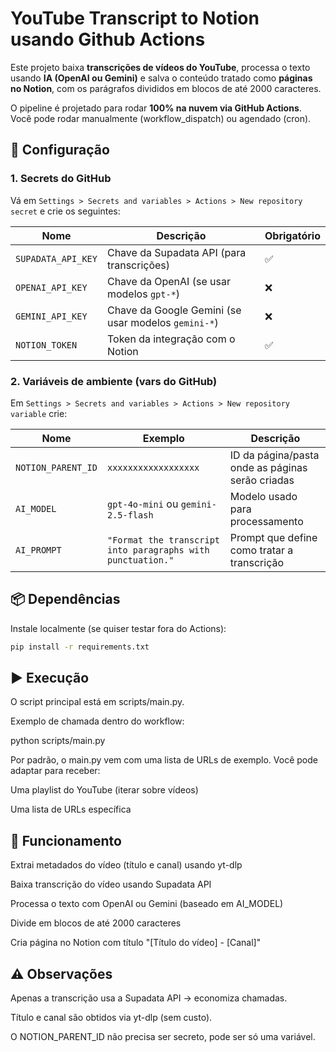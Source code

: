 # YouTube Transcript to Notion usando Github Actions

Este projeto baixa **transcrições de vídeos do YouTube**, processa o texto usando **IA (OpenAI ou Gemini)** e salva o conteúdo tratado como **páginas no Notion**, com os parágrafos divididos em blocos de até 2000 caracteres.

O pipeline é projetado para rodar **100% na nuvem via GitHub Actions**.  
Você pode rodar manualmente (workflow_dispatch) ou agendado (cron).

## 🔑 Configuração

### 1. **Secrets do GitHub**

Vá em `Settings > Secrets and variables > Actions > New repository secret` e crie os seguintes:

| Nome               | Descrição                                              | Obrigatório |
|--------------------|--------------------------------------------------------|-------------|
| `SUPADATA_API_KEY` | Chave da Supadata API (para transcrições)              | ✅ |
| `OPENAI_API_KEY`   | Chave da OpenAI (se usar modelos `gpt-*`)              | ❌ |
| `GEMINI_API_KEY`   | Chave da Google Gemini (se usar modelos `gemini-*`)    | ❌ |
| `NOTION_TOKEN`     | Token da integração com o Notion                       | ✅ |

### 2. **Variáveis de ambiente (vars do GitHub)**

Em `Settings > Secrets and variables > Actions > New repository variable` crie:

| Nome               | Exemplo                   | Descrição |
|--------------------|---------------------------|-----------|
| `NOTION_PARENT_ID` | `xxxxxxxxxxxxxxxxxx`      | ID da página/pasta onde as páginas serão criadas |
| `AI_MODEL`         | `gpt-4o-mini` ou `gemini-2.5-flash` | Modelo usado para processamento |
| `AI_PROMPT`        | `"Format the transcript into paragraphs with punctuation."` | Prompt que define como tratar a transcrição |

## 📦 Dependências

Instale localmente (se quiser testar fora do Actions):

```bash
pip install -r requirements.txt
```

## ▶️ Execução

O script principal está em scripts/main.py.

Exemplo de chamada dentro do workflow:

python scripts/main.py


Por padrão, o main.py vem com uma lista de URLs de exemplo.
Você pode adaptar para receber:

Uma playlist do YouTube (iterar sobre vídeos)

Uma lista de URLs específica

## 📝 Funcionamento

Extrai metadados do vídeo (título e canal) usando yt-dlp

Baixa transcrição do vídeo usando Supadata API

Processa o texto com OpenAI ou Gemini (baseado em AI_MODEL)

Divide em blocos de até 2000 caracteres

Cria página no Notion com título "[Título do vídeo] - [Canal]"

## ⚠️ Observações

Apenas a transcrição usa a Supadata API → economiza chamadas.

Título e canal são obtidos via yt-dlp (sem custo).

O NOTION_PARENT_ID não precisa ser secreto, pode ser só uma variável.
